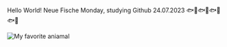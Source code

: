 Hello World!
Neue Fische Monday, studying Github 24.07.2023
🐟🐠🐟🐠🐟🐠🐟🐠

![My favorite aniamal](https://upload.wikimedia.org/wikipedia/commons/thumb/f/f2/Portrait_Hippopotamus_in_the_water.jpg/1920px-Portrait_Hippopotamus_in_the_water.jpg)

